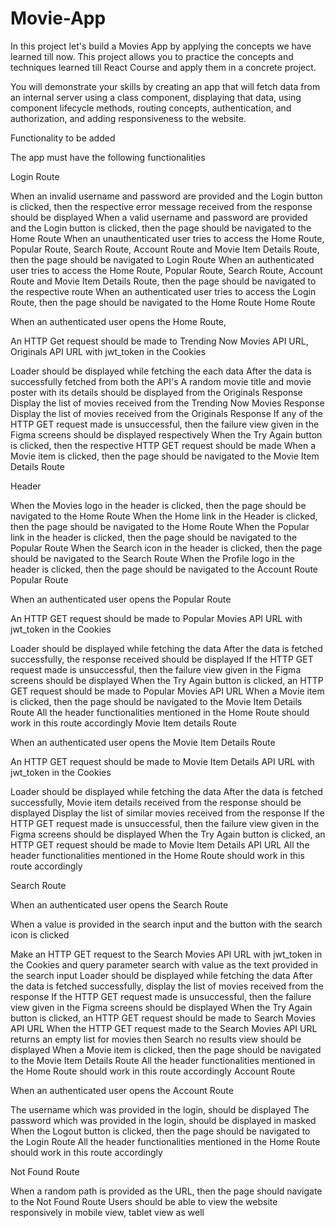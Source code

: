# Movie-App

In this project let's build a Movies App by applying the concepts we have learned till now. This project allows you to practice the concepts and techniques learned till React Course and apply them in a concrete project.

You will demonstrate your skills by creating an app that will fetch data from an internal server using a class component, displaying that data, using component lifecycle methods, routing concepts, authentication, and authorization, and adding responsiveness to the website.

Functionality to be added

The app must have the following functionalities

Login Route

When an invalid username and password are provided and the Login button is clicked, then the respective error message received from the response should be displayed
When a valid username and password are provided and the Login button is clicked, then the page should be navigated to the Home Route
When an unauthenticated user tries to access the Home Route, Popular Route, Search Route, Account Route and Movie Item Details Route, then the page should be navigated to Login Route
When an authenticated user tries to access the Home Route, Popular Route, Search Route, Account Route and Movie Item Details Route, then the page should be navigated to the respective route
When an authenticated user tries to access the Login Route, then the page should be navigated to the Home Route
Home Route

When an authenticated user opens the Home Route,

An HTTP Get request should be made to Trending Now Movies API URL, Originals API URL with jwt_token in the Cookies

Loader should be displayed while fetching the each data
After the data is successfully fetched from both the API's
A random movie title and movie poster with its details should be displayed from the Originals Response
Display the list of movies received from the Trending Now Movies Response
Display the list of movies received from the Originals Response
If any of the HTTP GET request made is unsuccessful, then the failure view given in the Figma screens should be displayed respectively
When the Try Again button is clicked, then the respective HTTP GET request should be made
When a Movie item is clicked, then the page should be navigated to the Movie Item Details Route

Header  

When the Movies logo in the header is clicked, then the page should be navigated to the Home Route
When the Home link in the Header is clicked, then the page should be navigated to the Home Route
When the Popular link in the header is clicked, then the page should be navigated to the Popular Route
When the Search icon in the header is clicked, then the page should be navigated to the Search Route
When the Profile logo in the header is clicked, then the page should be navigated to the Account Route
Popular Route

When an authenticated user opens the Popular Route

An HTTP GET request should be made to Popular Movies API URL with jwt_token in the Cookies

Loader should be displayed while fetching the data
After the data is fetched successfully, the response received should be displayed
If the HTTP GET request made is unsuccessful, then the failure view given in the Figma screens should be displayed
When the Try Again button is clicked, an HTTP GET request should be made to Popular Movies API URL
When a Movie item is clicked, then the page should be navigated to the Movie Item Details Route
All the header functionalities mentioned in the Home Route should work in this route accordingly
Movie Item details Route

When an authenticated user opens the Movie Item Details Route

An HTTP GET request should be made to Movie Item Details API URL with jwt_token in the Cookies

Loader should be displayed while fetching the data
After the data is fetched successfully,
Movie item details received from the response should be displayed
Display the list of similar movies received from the response
If the HTTP GET request made is unsuccessful, then the failure view given in the Figma screens should be displayed
When the Try Again button is clicked, an HTTP GET request should be made to Movie Item Details API URL
All the header functionalities mentioned in the Home Route should work in this route accordingly

Search Route

When an authenticated user opens the Search Route

When a value is provided in the search input and the button with the search icon is clicked

Make an HTTP GET request to the Search Movies API URL with jwt_token in the Cookies and query parameter search with value as the text provided in the search input
Loader should be displayed while fetching the data
After the data is fetched successfully, display the list of movies received from the response
If the HTTP GET request made is unsuccessful, then the failure view given in the Figma screens should be displayed
When the Try Again button is clicked, an HTTP GET request should be made to Search Movies API URL
When the HTTP GET request made to the Search Movies API URL returns an empty list for movies then Search no results view should be displayed
When a Movie item is clicked, then the page should be navigated to the Movie Item Details Route
All the header functionalities mentioned in the Home Route should work in this route accordingly
Account Route

When an authenticated user opens the Account Route

The username which was provided in the login, should be displayed
The password which was provided in the login, should be displayed in masked
When the Logout button is clicked, then the page should be navigated to the Login Route
All the header functionalities mentioned in the Home Route should work in this route accordingly

Not Found Route

When a random path is provided as the URL, then the page should navigate to the Not Found Route
Users should be able to view the website responsively in mobile view, tablet view as well
